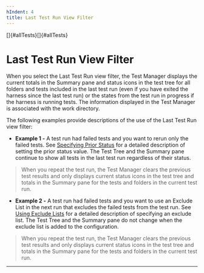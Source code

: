 ```yaml
---
hIndent: 4
title: Last Test Run View Filter
---
```


[]{#allTests}[]{#allTests}

# Last Test Run View Filter

When you select the Last Test Run view filter, the Test Manager displays the current totals in the
Summary pane and status icons in the test tree for all folders and tests included in the last test
run (even if you have exited the harness since the last test run) or the states from the test run in
progress if the harness is running tests. The information displayed in the Test Manager is
associated with the work directory.

The following examples provide descriptions of the use of the Last Test Run view filter:

-   **Example 1 -** A test run had failed tests and you want to rerun only the failed tests. See
    [Specifying Prior Status](../confEdit/status.html) for a detailed description of setting the
    prior status value. The Test Tree and the Summary pane continue to show all tests in the last
    test run regardless of their status.

> When you repeat the test run, the Test Manager clears the previous test results and only displays
> current status icons in the test tree and totals in the Summary pane for the tests and folders in
> the current test run.

-   **Example 2 -** A test run had failed tests and you want to use an Exclude List in the next run
    that excludes the failed tests from the test run. See [Using Exclude
    Lists](../confEdit/excludeList.html) for a detailed description of specifying an exclude list.
    The Test Tree and the Summary pane do not change when the exclude list is added to the
    configuration.

> When you repeat the test run, the Test Manager clears the previous test results and only displays
> current status icons in the test tree and totals in the Summary pane for the tests and folders in
> the current test run.

----------------------------------------------------------------------------------------------------


